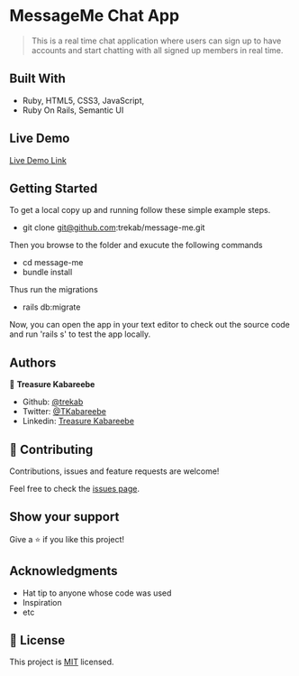 # MessageMe Chat App

> This is a real time chat application where users can sign up to have accounts and start chatting with all signed up members in real time.

## Built With

- Ruby, HTML5, CSS3, JavaScript,
- Ruby On Rails, Semantic UI

## Live Demo

[Live Demo Link](https://trekab-message-me.herokuapp.com)


## Getting Started

To get a local copy up and running follow these simple example steps.
- git clone git@github.com:trekab/message-me.git

Then you browse to the folder and exucute the following commands
- cd message-me
- bundle install

Thus run the migrations
- rails db:migrate

Now, you can open the app in your text editor to check out the source code and run 'rails s' to test the app locally.

## Authors

👤 **Treasure Kabareebe**

- Github: [@trekab](https://github.com/trekab)
- Twitter: [@TKabareebe](https://twitter.com/TKabareebe)
- Linkedin: [Treasure Kabareebe](https://www.linkedin.com/in/treasure-kabareebe/)

## 🤝 Contributing

Contributions, issues and feature requests are welcome!

Feel free to check the [issues page](issues/).

## Show your support

Give a ⭐️ if you like this project!

## Acknowledgments

- Hat tip to anyone whose code was used
- Inspiration
- etc

## 📝 License

This project is [MIT](lic.url) licensed.
